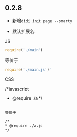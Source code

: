 ## 0.2.8 

- 新增`didi init page --smarty`

- 默认扩展名:

JS

```javascript
require('./main')
```

等价于

```javascript
require('./main.js')`
```

CSS

/*javascript
* @require ./a
*/
```

等价于

/*
* @require ./a.js
*/

